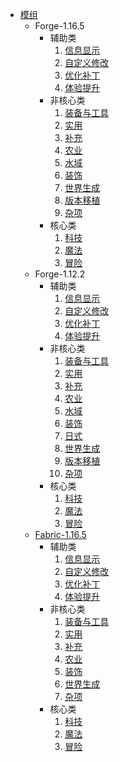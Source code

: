 * [模组](mod/)
  * Forge-1.16.5
    * 辅助类
      1. [信息显示](mod/forge/1.16.5/辅助类/信息显示)
      2. [自定义修改](mod/forge/1.16.5/辅助类/自定义修改)
      3. [优化补丁](mod/forge/1.16.5/辅助类/优化补丁)
      4. [体验提升](mod/forge/1.16.5/辅助类/体验提升)
    * 非核心类
      1. [装备与工具](mod/forge/1.16.5/非核心类/装备与工具)
      2. [实用](mod/forge/1.16.5/非核心类/实用)
      3. [补充](mod/forge/1.16.5/非核心类/补充)
      4. [农业](mod/forge/1.16.5/非核心类/农业)
      5. [水域](mod/forge/1.16.5/非核心类/水域)
      6. [装饰](mod/forge/1.16.5/非核心类/装饰)
      7. [世界生成](mod/forge/1.16.5/非核心类/世界生成)
      8. [版本移植](mod/forge/1.16.5/非核心类/版本移植)
      9. [杂项](mod/forge/1.16.5/非核心类/杂项)
    * 核心类
      1. [科技](mod/forge/1.16.5/核心类/科技)
      2. [魔法](mod/forge/1.16.5/核心类/魔法)
      3. [冒险](mod/forge/1.16.5/核心类/冒险)
  * Forge-1.12.2
    * 辅助类
      1. [信息显示](mod/forge/1.12.2/辅助类/信息显示)
      2. [自定义修改](mod/forge/1.12.2/辅助类/自定义修改)
      3. [优化补丁](mod/forge/1.12.2/辅助类/优化补丁)
      4. [体验提升](mod/forge/1.12.2/辅助类/体验提升)
    * 非核心类
      1. [装备与工具](mod/forge/1.12.2/非核心类/装备与工具)
      2. [实用](mod/forge/1.12.2/非核心类/实用)
      3. [补充](mod/forge/1.12.2/非核心类/补充)
      4. [农业](mod/forge/1.12.2/非核心类/农业)
      5. [水域](mod/forge/1.12.2/非核心类/水域)
      6. [装饰](mod/forge/1.12.2/非核心类/装饰)
      7. [日式](mod/forge/1.12.2/非核心类/日式)
      8. [世界生成](mod/forge/1.12.2/非核心类/世界生成)
      9. [版本移植](mod/forge/1.12.2/非核心类/版本移植)
      10. [杂项](mod/forge/1.12.2/非核心类/杂项)
    * 核心类
      1. [科技](mod/forge/1.12.2/核心类/科技)
      2. [魔法](mod/forge/1.12.2/核心类/魔法)
      3. [冒险](mod/forge/1.12.2/核心类/冒险)
  * [Fabric-1.16.5](mod/fabric/1.16.5/)
    * 辅助类
      1. [信息显示](mod/fabric/1.16.5/辅助类/信息显示)
      2. [自定义修改](mod/fabric/1.16.5/辅助类/自定义修改)
      3. [优化补丁](mod/fabric/1.16.5/辅助类/优化补丁)
      4. [体验提升](mod/fabric/1.16.5/辅助类/体验提升)
    * 非核心类
      1. [装备与工具](mod/fabric/1.16.5/非核心类/装备与工具)
      2. [实用](mod/fabric/1.16.5/非核心类/装备与工具)
      3. [补充](mod/fabric/1.16.5/非核心类/补充)
      4. [农业](mod/fabric/1.16.5/非核心类/农业)
      5. [装饰](mod/fabric/1.16.5/非核心类/装饰)
      6. [世界生成](mod/fabric/1.16.5/非核心类/世界生成)
      7. [杂项](mod/fabric/1.16.5/非核心类/杂项)
    * 核心类
      1. [科技](mod/fabric/1.16.5/核心类/科技)
      2. [魔法](mod/fabric/1.16.5/核心类/魔法)
      3. [冒险](mod/fabric/1.16.5/核心类/冒险)
